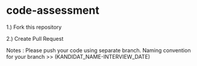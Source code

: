 # code-assessment
1.) Fork this repository

2.) Create Pull Request 

Notes : Please push your code using separate branch. Naming convention for your branch >> (KANDIDAT_NAME-INTERVIEW_DATE)
